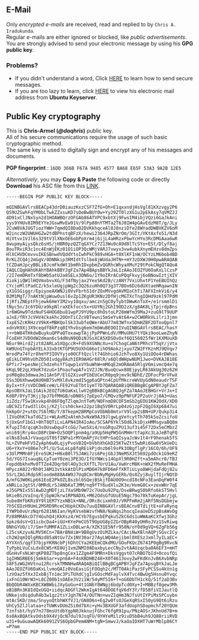 ## E-Mail
Only _encrypted e-mails_ are received, read and replied to by `Chris A. Iradukunda`.  
Regular e-mails are either ignored or blocked, like _public advertisements_.  
You are strongly advised to send your electronic message by using his __GPG public key__.   
### Problems?
- If you didn't understand a word, Click [HERE](https://emailselfdefense.fsf.org/en/) to learn how to send secure messages.  
- If you are too lazy to learn, click [HERE](https://keyserver.ubuntu.com/pks/lookup?search=0x9A2B12E5&options=mr&op=index) to view his electronic mail address from __Ubuntu Keyserver__.  

## Public Key cryptography
This is __Chris-Armel (_@daqhris_)__ public key.  
All of his secure communications require the usage of such basic cryptographic method.  
The same key is used to digitally sign and encrypt any of his messages and documents.   

__PGP fingerprint__ : `16DD 366B F67A 9485 4577 BA68 E65F 53A3 9A2B 12E5`  

_Alternatively_, you may __Copy & Paste__ the following code or directly 
__Download__ his ASC file from this [LINK](https://daqhris.com/keys/Chris-A-Iradukunda_0x9A2B12E5.asc).  

```
-----BEGIN PGP PUBLIC KEY BLOCK-----

mQINBGAVlrsBEACp43drD0iauzKxzCSF7ZfG+Oh+E1qxxndjHsVgl81KXzvgy2P6
QS9UZSwhFqYMObLTwkZZxsuKD7sOeBwBUY0w+Yy29ZT0lzXG1u2pEkAsy7qVMZJJ
4D91xClJNxSyn2d1HOAWBQrzOFGAb86ATVPC9xbtXj9FwsIM4ibjVQzi6GaJkAni
yys9YHUv8IM9EYYeJGswMvEw91V/9lPp80nYTMTa2T6J8IW4pGAvEdzM8T/g/JLy
2CuW8VAJUGTiozYWW+7qmdQI8DaO2DVKkhqceAl0J8nziDfe28WYadDWBVKZV6oM
W2inczW2UWUHGZw2tdBPhstqBFzX/hewi2364JRpZNrOm/3GIt/YKtAxfo51/N3d
HiVtvx1VJl6s329tV3lXNxOE6obPpXrm4j6ijL4aHRzxPbwYcHYo3RcDMGAaa6wR
8wvpmyAiysQkz6sHS/jHBR0pzQZTqGXYCz7Z13Wu9cA9d0lTcSYo+ESt/Dlyf8aj
BouTRxiR3c1nc4EnWjEKz01O1iOP3QcWMjVARJ7vwyx3vw4ubkXnymEHzv8dmZps
HlXCHVDCmvvuIKESBnwdVQddYtoIwhPkC989vHGA+t0XlKF1nW/OCYzLM6bob4BD
RrKLZCQ4j2mGgV/0DNNkip3RMIdtTslbe8jWUdaJHTN++mY3zDXWJ0H0pwARAQAB
tCZDaHJpcyBBLiBJcmFkdWt1bmRhIDxpbmZvQGRhcWhyaXMuY29tPokCNgQTAQoA
IAQLCQgHAhUKAhYBAhkBBYJgFZa7Ap4BApsBBYkJaLIzAAoJEOZfU6OaKxLlCzsP
/2I7emDRmTxf8bWb5atUJa8SELx3DN6o/1Y9oIRrACoPQqFkvyj6oBNowIztjXIV
XiokjiQW1lHQVmxbvvXG/F34fNyjax2YexSKd2B/czANY7VxiUhxtP1YeEBUIhQz
CYcjeMltPadCZ/k5xleUgjpWg2c3Q26zuHh0Q73g3T7BOx6Dz6dUXtaeHRqawnIN
yX1GSGiggr/EpiyoeAXWNJi0VvFbrhS1drZOxMVvgdAVMIoChTi7AFXInkVi6/y4
02M1MgT/7nAKtNjpWuwOusl6vZp1ZKgUR3KNz2DfHjcMGTXcTngIQHd9zkl97PdM
IjRfiZNEptFhjewk6HeYIM2vy18qxu/amczn5gC0yTybtDWwKnToX+/e1rsmmlD1
tNyc5n/3c6YDU/a9kpNlraXEkfocc5x+UUYNj2GhI9OD2zX/g8AK8LjTpjrdpBns
1r6WGHw9TdzNuFS4HOG8bu81wpPJ9YU9pc8hOstoLP28mWfm39MaJ+zuG9lT9UUP
aJxE/fRYJcVHV4Ckakhc2OOnTiCZcVBTewni5mSeYvAt6A+w2CW0RkVLilri3jmn
IxpESZcKRHzzV9kK+MBKQolSk33ubfeQWerAbU77m83Wfnx5DmHZBF2DTooQpnl7
xdnVK9Xj3X9ceqdf8kPzq0IYhvbsg6em7mbWuBEOOIIVuQINBGAVlrsBEAC/hasY
j++bW84THkdwBuykuQPPaQToxawpTAjjPpPPWnLdV/MMuUHU7tYQki9ooLweZhyN
FCoEHYJVDOdW2dman6cS4dNsN9QDiNJSsXCA5XDSOvOxf6Q156025fWr1KXMUuXD
NEur9HirdZjzt82ARLa5XQgccR+FdS9XSNNcXu+o7ChogCaN6tPRhcVT5qY/jVtx
kW9UnGTnpbAYELk33xbtKTGP9U5UXhG66otihO9Aokzjxyo7ZW2FYKznMJ9QVqv7
WrodPa74fzr8hmYP3IOVYyjo0OCFtQzclt74Ghhio6JzhTvo8Xy1UiOOo4rDWhas
gEikLCH9hvUhZ0501vdgy8AzhIER9AHGr68lR/x6QldWHpwNUM1Jwo+DVKAJB18E
6Pfir7+pesNejChdzehsYfSqwp1xVYbuWhW+mM6qE2mORAmA5RlgV6mivmcQ4e7q
kKqL9E2qLX9eK7dzuG+1PoaufwpAfv1VZJJN/BuoQcwx80EjpyLR63AkUg30z62H
psM8q8o3dmwaJm11An5P/ElG2XivePIbEUCeCR0pq9jmv9cNDhE/ZDFocP9rVFwX
SSs3D6XhwwQAU0HB7SvMXl8vkzmdISgp6aQPtn4CpUfMkcreWVUyGdN0eaudrTSF
ByIx+tF/sVDCDWEceW/LFE92YuETbt1ymT7D7QARAQABiQREBBgBCgAPBYJgFZa7
ApsOBYkJaLIGAikJEOZfU6OaKxLlwV2gBBkBCgAGBQJgFZa7AAoJEBHGr+VrJx+I
Kd8P/0YyT3Kjj3pJ7bfMHGB/oDN0Sj7pEpo7/CMQvz9pPNFUF2P2uUrJj0A3+Uas
1iZdz/TSw1Kxvkp4h86F0gTZlqmJntTeM/NOFnmD8COF5mSb2gEOU1KW2OdX/XDO
uBC9Zifzwd3liOsj/KZjlcsh0ckes22pz1Bq5V0RrLp04zGjzpF2QgI6Xp6847ui
hk6pOr2+utOc7S6lMD/Y/07kepH2BRMpCoVObNb0mtvrV9lvp2sBN+UP/Qukp3i4
lIVoOhK7kaTdGZ1c+WLAxM2xAtmh3vNxW9AJ9JlgwLgVeYcytTh705kSoZcsifoU
5jUxGnF1bG1+0hT8QTiLxLAPN4IR4IoAo/5CSAP6Ykl5Od6JkiDjxHMMsgvaBQ8m
KfupITd/qcqK3sOUswDquFtcGG/7wo5Xi4/nsGRquZPU13uf3i45F72Dx5eCMbzZ
wni69jRry4ocD8PcbW+Oz5OQPlpnm4g/a9Up5HqPW5GnMHmrtfapXc3LaJeBTqFQ
elNs83oAJrVauqzGT0SfINPa1rMYGmAPjVctHPrGaQIsyaJcWv1t4rF9henak5fS
hL+ZVPeHFV5ZyAph6w0LqjyPvoV82Q+bVbhXhGkD25KTwZtt5wbRi6Gw6V5kUeDi
U6+YXxY+U86e7cPl/U/5uLeLp8fqREikPjdnzb6l9sPk3OBgflgP/16CO/6h/OF9
v3UlPMMn0FjEre5UKJ+H6xB0l75JAWi7zs6PejGbJ3NeMSXJt5692pdOck1G9eRZ
5d/YGS7Isauq6LCpTueY0zmi3PE3O/IfGYNWcs14GpXl9R0HZft+a5mAhcr0/TBJ
FepddbkhxMv0TTZe4ZOqrb0l4Oy3cXXfTL7UrU1Au/VwHrcM8K+nWX2fMvReFMHA
HPyczA022rRh0tJAM13vtkkAtDlPixMD6H7k0FD6mFfXRTiUiyo8WHjdaFdQj82u
5SrLZAGJRdpSRloodm888A4W9J7Uq8CmrBbNyMgHyGERb/Qs8Zyj8uylTIjrNQtD
A/mfG3W0KLp661EoE2PkOZL8szbl6SQejBSkjfDAU0O9ncdI8cNFo3EanDqFW0f4
xNRLLoJgtSt/0MRdLrSJANbKaTJMM/nq9fTY6udXlu2K3e/HvmG8Cx+zexWHr7qE
eJ5GPNIx55lAwD2gMDTjzL7XaSMb9W72c7UoDu92Pq/DseBRwg50bRfo6kST5Hvl
bKieBSzVaInq/EjbpWJkrw1RPNADXL+M62OdsGfUUuE5Ngc79o78kTuKepAr/jgL
Sube8HfbKRz8Y9t1EM7YzxNB1k+NNL/ORc8cixmh0J/VRPFmRm2jARf5NsDGbmjw
7h5CEDzH9UmL2MSRD9RceCHUpkCKDu7uuQINBGAVlrsBEACnvBTdijtE+oFaRynq
IYWPb0vUrzNqr6281N6Ian/HyKVsebWzvfHN8/NaNqs2hocqIeaUeD5zpBsAWvOg
Pz88MRAkcD7Y4GuhQ4jKkXsz4/HCYb7EgusbEPqkuSZkC6ds1uWWAaKCXfwj3Ghz
Spkz6dsV+Q1icbcDa4+iGU+KYePmCU5T9OpUG8pIZGrOBpR40yUHRoJVz1SvRiwq
0NhGYUO/i7/Sm+fUMMFA1ZLixDBLwrA/XZK31E5Nfr958N/oY0d9gVQ+6ZgFb56g
L25csKzyvALMV5KCn+7BArBN4iW+9B8gUvzOiMZLka/CAciNwXBlnAQPjSGvcICy
ch2W2qmIQlgRNzd85aNtGv7Zx1NV30ar27AyLWQ4Aejibml0XESzJxml7yILaEC+
AYVXn5/qgf37bjpYKRNcbPjhDhtCYa2KEEmCQkdMU/GOuFKQcZ6741P0gBg9RvcN
TyPpbLVuCsLdx8CW5rKE0Uj1vmZNMI08DaxbyLecCNy2vtAAUzqcba0A6EF3+mHT
dGnHvFsNLWrqKP88ZTbp8ngCex1ZZgm4F9MRn+DksVggvtO7cRBO7bId+0cosfQi
1gIHNGRBE6j5mk6Sar+vpn6A+F4sKBDHBZ48+X0T4613ovyZwFKdKnJvB6XvbNRp
58F5zWG2HVtnu12RcrskTMNNHwARAQABiQIlBBgBCgAPBYJgFZa7ApsgBYkJaLJe
AAoJEOZfU6OaKxLlvmoQAIz0VoEasiGjFOOqh2c/MTT0AkiPazSFyPCSSu4kVn1g
lzVOaz5fXx3IxbBjTn1mc3PiTUXdCjgIvGOscMdFaylvX4Tvc4BwUg5Hsnu0Yvqc
ixFnG10WrW3+L8CZ00b1sOAEe3V2i1W/54yMf5I6+T+oG6DbTH1ckQ/51f2aD3Bv
BbQObR4WXxKBCXWBWbiJXyGoGu+4t1GNbY8WNgj6bdpTcd0Xy+I+MBBzf8gew3Mh
oB1BRn3K8IdQxUGQ+iidqcADGFl2WkmIgAt648DOEfqV6dY3Y/fD5BfiVIJautlQ
UNkejs0iqduR4b3w1gz2tsYJgh7N74/OUTNn+wvZIqHm3NJfsUtIYPiMxSPCuybn
mtAcSKD/zma/SnyyoQtbhWXfVJ1/GN8D6n+Eg2w0fsOJGeXqRSxIS0yG9Qt6iRzu
UhCy5ZlJlataa+zTUWKvDUmZSi0d7bXc+yHv3BXUGF3afdUophSDapmchf20YQUm
7znfsbt/hyV7nJ78msUtdbYgpN0JkknujFGhc76fgR91pu/PNzAOSrJKhnUd7B+m
6s0AxBQAtkvOdsb9X4VjQcN7dul9JsqFU/9YHYeMilz9ivD5bB4uh9JQ88riiRVD
u31+9uGuawAQKk6091ZVS6OpbGPemANM+tgN+SmwvJ/kaOaIDXHT7uWrMblp86CY
=P7mm
-----END PGP PUBLIC KEY BLOCK-----
```
